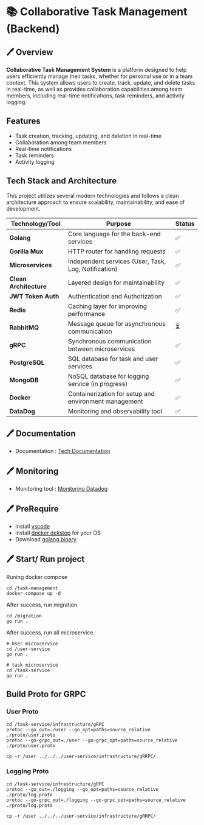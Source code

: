 # 📚 Collaborative Task Management (Backend)

## 🖊 Overview

**Collaborative Task Management System** is a platform designed to help users efficiently manage their tasks, whether for personal use or in a team context. This system allows users to create, track, update, and delete tasks in real-time, as well as provides collaboration capabilities among team members, including real-time notifications, task reminders, and activity logging.

## Features

- Task creation, tracking, updating, and deletion in real-time
- Collaboration among team members
- Real-time notifications
- Task reminders
- Activity logging

## Tech Stack and Architecture

This project utilizes several modern technologies and follows a clean architecture approach to ensure scalability, maintainability, and ease of development.

| Technology/Tool        | Purpose                                               | Status |
| ---------------------- | ----------------------------------------------------- | ------ |
| **Golang**             | Core language for the back-end services               | ✅     |
| **Gorilla Mux**        | HTTP router for handling requests                     | ✅     |
| **Microservices**      | Independent services (User, Task, Log, Notification)  | ✅     |
| **Clean Architecture** | Layered design for maintainability                    | ✅     |
| **JWT Token Auth**     | Authentication and Authorization                      | ✅     |
| **Redis**              | Caching layer for improving performance               | ✅     |
| **RabbitMQ**           | Message queue for asynchronous communication          | ⏳     |
| **gRPC**               | Synchronous communication between microservices       | ✅     |
| **PostgreSQL**         | SQL database for task and user services               | ✅     |
| **MongoDB**            | NoSQL database for logging service (in progress)      | ✅     |
| **Docker**             | Containerization for setup and environment management | ✅     |
| **DataDog**            | Monitoring and observability tool                     | ✅     |

## 🖊 Documentation

- Documentation : [Tech Documentation](https://maroon-crabapple-bb5.notion.site/Collaborative-Task-Management-Backend-1107b515908e80a997c3ee75907ffb2b?pvs=4)

## 🖊 Monitoring

- Monitoring tool : [Monitoring Datadog](https://p.us5.datadoghq.com/sb/11f6ed12-8270-11ef-aeeb-36eb61e68aeb-e017eb963d57a887f17717b9c5f3b7e8)

## 🖊 PreRequire

- install [vscode](https://code.visualstudio.com/download)
- install [docker dekstop](https://www.docker.com/products/docker-desktop/) for your OS
- Download [golang binary](https://go.dev/doc/install)

## 🖊 Start/ Run project

Runing docker compose

```
cd /task-management
docker-compose up -d
```

After success, run migration

```
cd /migration
go run .
```

After success, run all microservice.

```
# User microservice
cd /user-service
go run .

# task microservice
cd /task-service
go run .

```

## Build Proto for GRPC

### User Proto

```
cd /task-service/infrastructure/gRPC
protoc --go_out=./user --go_opt=paths=source_relative ./proto/user.proto
protoc --go-grpc_out=./user --go-grpc_opt=paths=source_relative ./proto/user.proto

cp -r /user ../../../user-service/infrastructure/gRRPC/
```

### Logging Proto

```
cd /task-service/infrastructure/gRPC
protoc --go_out=./logging --go_opt=paths=source_relative ./proto/log.proto
protoc --go-grpc_out=./logging --go-grpc_opt=paths=source_relative ./proto/log.proto

cp -r /user ../../../user-service/infrastructure/gRRPC/
```
